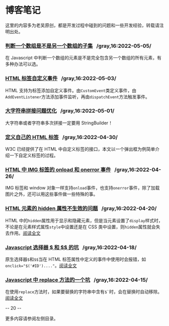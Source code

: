 # 博客笔记

这里的内容多为老吴原创，都是开发过程中碰到的问题和一些开发经验，转载请注明出处。

### [判断一个数组是不是另一个数组的子集](/blog/20220505-subset.md)  &nbsp; /gray,16:2022-05-05/

在 Javascript 中判断一个数组的元素是不是完全包含另一个数组的所有元素，有多种办法可以选。

### [HTML 标签自定义事件](/blog/20220503-custom-event.md) &nbsp; /gray,16:2022-05-03/

HTML 支持为标签添加自定义事件。由`CustomEvent`类定义事件，由`AddEventListener`方法添加事件监听，再由`dispatchEvent`方法触发事件。

### [大字符串拼接问题优化](/blog/20220501-string-builder.md) &nbsp; /gray,16:2022-05-01/

大字符串或者字符串多次拼接一定要用 StringBuilder！

### [定义自己的 HTML 标签](/blog/20220430-custom-element.md) &nbsp; /gray,16:2022-04-30/

W3C 已经提供了在 HTML 中自定义标签的接口，本文以一个弹出框为例简单介绍一下自定义标签的过程。

### [HTML 中 IMG 标签的 onload 和 onerror 事件](/blog/20220426-image.md) &nbsp; /gray,16:2022-04-26/

IMG 标签和 window 对象一样支持`onload`事件，也支持`onerror`事件，除了加载图片之外，还可以用这些事件做一些特殊的事。

### [HTML 元素的 hidden 属性不生效的问题](/blog/2022420-hidden.md) &nbsp; /gray,16:2022-04-20/

HTML 中的`hidden`属性用于显示和隐藏元素，但是当元素设置了`display`样式时，不论是在元素样式属性`style`中设置还是在 CSS 类中设置，则`hidden`属性就会失去作用。[阅读全文](/blog/2022420-hidden.md)

### [Javascript 选择器 $ 和 $$ 的坑](/blog/20220418-selector.md) &nbsp; /gray,16:2022-04-18/

原生选择器`$`和`$$`当在 HTML 标签属性中定义的事件中使用时会报错，如`onclick="$('#ID')...."`。[阅读全文](/blog/20220418-selector.md)

### [Javascript 中 replace 方法的一个坑](/blog/20220415-replace.md) &nbsp; /gray,16:2022-04-15/

在使用`replace`方法时，如果要替换的字符串中含有<code>$\`</code>时，会在替换时自动移除。[阅读全文](/blog/20220415-replace.md)

-- 20 --

更多内容请参阅左侧目录。